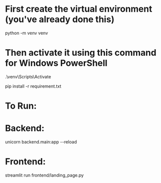 # First create the virtual environment (you've already done this)
python -m venv venv

# Then activate it using this command for Windows PowerShell
.\venv\Scripts\Activate

pip install -r requirement.txt

# To Run:

# Backend:
unicorn backend.main:app --reload

# Frontend: 
streamlit run frontend/landing_page.py
